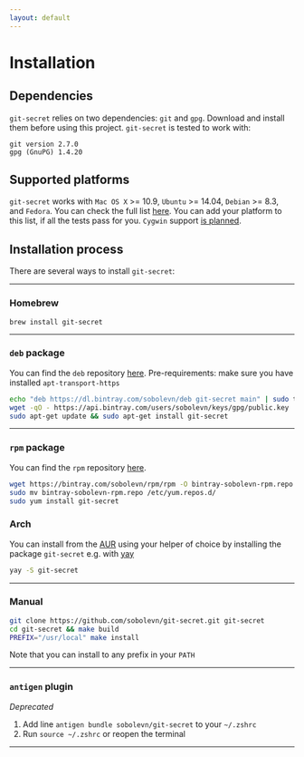 ```yaml
---
layout: default
---
```


# Installation

## Dependencies

`git-secret` relies on two dependencies: `git` and `gpg`. Download and install them before using this project. `git-secret` is tested to work with:

    git version 2.7.0
    gpg (GnuPG) 1.4.20

## Supported platforms

`git-secret` works with `Mac OS X` >= 10.9, `Ubuntu` >= 14.04, `Debian` >= 8.3, and `Fedora`.
You can check the full list [here](https://travis-ci.org/sobolevn/git-secret).
You can add your platform to this list, if all the tests pass for you.
`Cygwin` support [is planned](https://github.com/sobolevn/git-secret/issues/40).

## Installation process

There are several ways to install `git-secret`:

---

### Homebrew

`brew install git-secret`

---

### `deb` package

You can find the `deb` repository [here](https://bintray.com/sobolevn/deb/git-secret).
Pre-requirements: make sure you have installed `apt-transport-https`

```bash
echo "deb https://dl.bintray.com/sobolevn/deb git-secret main" | sudo tee -a /etc/apt/sources.list
wget -qO - https://api.bintray.com/users/sobolevn/keys/gpg/public.key | sudo apt-key add -
sudo apt-get update && sudo apt-get install git-secret
```

---

### `rpm` package

You can find the `rpm` repository [here](https://bintray.com/sobolevn/rpm/git-secret).

```bash
wget https://bintray.com/sobolevn/rpm/rpm -O bintray-sobolevn-rpm.repo
sudo mv bintray-sobolevn-rpm.repo /etc/yum.repos.d/
sudo yum install git-secret
```

### Arch

You can install from the [AUR](https://aur.archlinux.org/packages/git-secret/) using your helper of choice by installing the package `git-secret` e.g. with [yay](https://github.com/Jguer/yay)

```bash
yay -S git-secret
```

---

### Manual

```bash
git clone https://github.com/sobolevn/git-secret.git git-secret
cd git-secret && make build
PREFIX="/usr/local" make install
```

Note that you can install to any prefix in your `PATH`

---

### `antigen` plugin

*Deprecated*

1. Add line `antigen bundle sobolevn/git-secret` to your `~/.zshrc`
2. Run `source ~/.zshrc` or reopen the terminal

---
